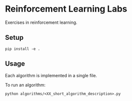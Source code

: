 # Reinforcement Learning Labs
Exercises in reinforcement learning.


## Setup

```
pip install -e .
```

## Usage
Each algorithm is implemented in a single file.

To run an algorithm:

```
python algorithms/<XX_short_algorithm_description>.py
```
